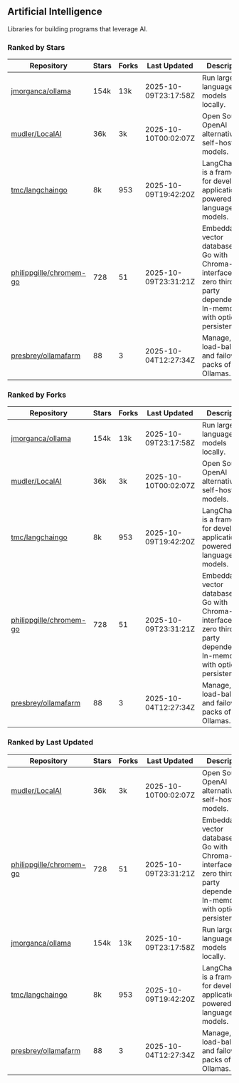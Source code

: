 ## Artificial Intelligence

Libraries for building programs that leverage AI.

### Ranked by Stars

| Repository | Stars | Forks | Last Updated | Description | 
|------------|-------|-------|--------------|-------------|
| [jmorganca/ollama](https://github.com/jmorganca/ollama) | 154k | 13k | 2025-10-09T23:17:58Z |  Run large language models locally. |
| [mudler/LocalAI](https://github.com/mudler/LocalAI) | 36k | 3k | 2025-10-10T00:02:07Z |  Open Source OpenAI alternative, self-host AI models. |
| [tmc/langchaingo](https://github.com/tmc/langchaingo) | 8k | 953 | 2025-10-09T19:42:20Z |  LangChainGo is a framework for developing applications powered by language models. |
| [philippgille/chromem-go](https://github.com/philippgille/chromem-go) | 728 | 51 | 2025-10-09T23:31:21Z |  Embeddable vector database for Go with Chroma-like interface and zero third-party dependencies. In-memory with optional persistence. |
| [presbrey/ollamafarm](https://github.com/presbrey/ollamafarm) | 88 | 3 | 2025-10-04T12:27:34Z |  Manage, load-balance, and failover packs of Ollamas. |

### Ranked by Forks

| Repository | Stars | Forks | Last Updated | Description | 
|------------|-------|-------|--------------|-------------|
| [jmorganca/ollama](https://github.com/jmorganca/ollama) | 154k | 13k | 2025-10-09T23:17:58Z |  Run large language models locally. |
| [mudler/LocalAI](https://github.com/mudler/LocalAI) | 36k | 3k | 2025-10-10T00:02:07Z |  Open Source OpenAI alternative, self-host AI models. |
| [tmc/langchaingo](https://github.com/tmc/langchaingo) | 8k | 953 | 2025-10-09T19:42:20Z |  LangChainGo is a framework for developing applications powered by language models. |
| [philippgille/chromem-go](https://github.com/philippgille/chromem-go) | 728 | 51 | 2025-10-09T23:31:21Z |  Embeddable vector database for Go with Chroma-like interface and zero third-party dependencies. In-memory with optional persistence. |
| [presbrey/ollamafarm](https://github.com/presbrey/ollamafarm) | 88 | 3 | 2025-10-04T12:27:34Z |  Manage, load-balance, and failover packs of Ollamas. |

### Ranked by Last Updated

| Repository | Stars | Forks | Last Updated | Description | 
|------------|-------|-------|--------------|-------------|
| [mudler/LocalAI](https://github.com/mudler/LocalAI) | 36k | 3k | 2025-10-10T00:02:07Z |  Open Source OpenAI alternative, self-host AI models. |
| [philippgille/chromem-go](https://github.com/philippgille/chromem-go) | 728 | 51 | 2025-10-09T23:31:21Z |  Embeddable vector database for Go with Chroma-like interface and zero third-party dependencies. In-memory with optional persistence. |
| [jmorganca/ollama](https://github.com/jmorganca/ollama) | 154k | 13k | 2025-10-09T23:17:58Z |  Run large language models locally. |
| [tmc/langchaingo](https://github.com/tmc/langchaingo) | 8k | 953 | 2025-10-09T19:42:20Z |  LangChainGo is a framework for developing applications powered by language models. |
| [presbrey/ollamafarm](https://github.com/presbrey/ollamafarm) | 88 | 3 | 2025-10-04T12:27:34Z |  Manage, load-balance, and failover packs of Ollamas. |

